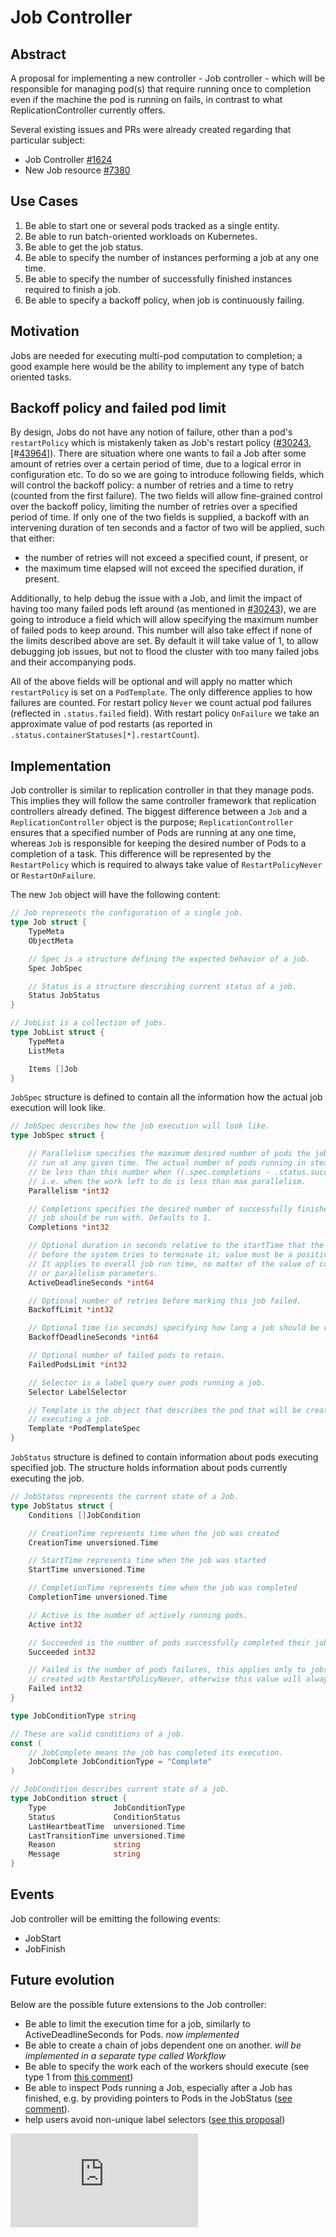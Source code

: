 # Job Controller

## Abstract

A proposal for implementing a new controller - Job controller - which will be responsible
for managing pod(s) that require running once to completion even if the machine
the pod is running on fails, in contrast to what ReplicationController currently offers.

Several existing issues and PRs were already created regarding that particular subject:
* Job Controller [#1624](https://github.com/kubernetes/kubernetes/issues/1624)
* New Job resource [#7380](https://github.com/kubernetes/kubernetes/pull/7380)


## Use Cases

1. Be able to start one or several pods tracked as a single entity.
1. Be able to run batch-oriented workloads on Kubernetes.
1. Be able to get the job status.
1. Be able to specify the number of instances performing a job at any one time.
1. Be able to specify the number of successfully finished instances required to finish a job.
1. Be able to specify a backoff policy, when job is continuously failing.


## Motivation

Jobs are needed for executing multi-pod computation to completion; a good example
here would be the ability to implement any type of batch oriented tasks.


## Backoff policy and failed pod limit

By design, Jobs do not have any notion of failure, other than a pod's `restartPolicy`
which is mistakenly taken as Job's restart policy ([#30243](https://github.com/kubernetes/kubernetes/issues/30243),
[#[43964](https://github.com/kubernetes/kubernetes/issues/43964)]).  There are
situation where one wants to fail a Job after some amount of retries over a certain
period of time, due to a logical error in configuration etc.  To do so we are going
to introduce following fields, which will control the backoff policy: a number of
retries and a time to retry (counted from the first failure).  The two fields will
allow fine-grained control over the backoff policy, limiting the number of retries
over a specified period of time.  If only one of the two fields is supplied,
a backoff with an intervening duration of ten seconds and a factor of two will be
applied, such that either:
* the number of retries will not exceed a specified count, if present, or
* the maximum time elapsed will not exceed the specified duration, if present.

Additionally, to help debug the issue with a Job, and limit the impact of having
too many failed pods left around (as mentioned in [#30243](https://github.com/kubernetes/kubernetes/issues/30243)),
we are going to introduce a field which will allow specifying the maximum number
of failed pods to keep around.  This number will also take effect if none of the
limits described above are set. By default it will take value of 1, to allow debugging
job issues, but not to flood the cluster with too many failed jobs and their
accompanying pods.

All of the above fields will be optional and will apply no matter which `restartPolicy`
is set on a `PodTemplate`.  The only difference applies to how failures are counted.
For restart policy `Never` we count actual pod failures (reflected in `.status.failed`
field). With restart policy `OnFailure` we take an approximate value of pod restarts
(as reported in `.status.containerStatuses[*].restartCount`).


## Implementation

Job controller is similar to replication controller in that they manage pods.
This implies they will follow the same controller framework that replication
controllers already defined.  The biggest difference between a `Job` and a
`ReplicationController` object is the purpose; `ReplicationController`
ensures that a specified number of Pods are running at any one time, whereas
`Job` is responsible for keeping the desired number of Pods to a completion of
a task.  This difference will be represented by the `RestartPolicy` which is
required to always take value of `RestartPolicyNever` or `RestartOnFailure`.


The new `Job` object will have the following content:

```go
// Job represents the configuration of a single job.
type Job struct {
    TypeMeta
    ObjectMeta

    // Spec is a structure defining the expected behavior of a job.
    Spec JobSpec

    // Status is a structure describing current status of a job.
    Status JobStatus
}

// JobList is a collection of jobs.
type JobList struct {
    TypeMeta
    ListMeta

    Items []Job
}
```

`JobSpec` structure is defined to contain all the information how the actual job execution
will look like.

```go
// JobSpec describes how the job execution will look like.
type JobSpec struct {

    // Parallelism specifies the maximum desired number of pods the job should
    // run at any given time. The actual number of pods running in steady state will
    // be less than this number when ((.spec.completions - .status.successful) < .spec.parallelism),
    // i.e. when the work left to do is less than max parallelism.
    Parallelism *int32

    // Completions specifies the desired number of successfully finished pods the
    // job should be run with. Defaults to 1.
    Completions *int32

    // Optional duration in seconds relative to the startTime that the job may be active
    // before the system tries to terminate it; value must be a positive integer.
    // It applies to overall job run time, no matter of the value of completions
    // or parallelism parameters.
    ActiveDeadlineSeconds *int64

    // Optional number of retries before marking this job failed.
    BackoffLimit *int32

    // Optional time (in seconds) specifying how long a job should be retried before marking it failed.
    BackoffDeadlineSeconds *int64

    // Optional number of failed pods to retain.
    FailedPodsLimit *int32

    // Selector is a label query over pods running a job.
    Selector LabelSelector

    // Template is the object that describes the pod that will be created when
    // executing a job.
    Template *PodTemplateSpec
}
```

`JobStatus` structure is defined to contain information about pods executing
specified job.  The structure holds information about pods currently executing
the job.

```go
// JobStatus represents the current state of a Job.
type JobStatus struct {
    Conditions []JobCondition

    // CreationTime represents time when the job was created
    CreationTime unversioned.Time

    // StartTime represents time when the job was started
    StartTime unversioned.Time

    // CompletionTime represents time when the job was completed
    CompletionTime unversioned.Time

    // Active is the number of actively running pods.
    Active int32

    // Succeeded is the number of pods successfully completed their job.
    Succeeded int32

    // Failed is the number of pods failures, this applies only to jobs
    // created with RestartPolicyNever, otherwise this value will always be 0.
    Failed int32
}

type JobConditionType string

// These are valid conditions of a job.
const (
    // JobComplete means the job has completed its execution.
    JobComplete JobConditionType = "Complete"
)

// JobCondition describes current state of a job.
type JobCondition struct {
    Type               JobConditionType
    Status             ConditionStatus
    LastHeartbeatTime  unversioned.Time
    LastTransitionTime unversioned.Time
    Reason             string
    Message            string
}
```

## Events

Job controller will be emitting the following events:
* JobStart
* JobFinish

## Future evolution

Below are the possible future extensions to the Job controller:
* Be able to limit the execution time for a job, similarly to ActiveDeadlineSeconds for Pods. *now implemented*
* Be able to create a chain of jobs dependent one on another. *will be implemented in a separate type called Workflow*
* Be able to specify the work each of the workers should execute (see type 1 from
  [this comment](https://github.com/kubernetes/kubernetes/issues/1624#issuecomment-97622142))
* Be able to inspect Pods running a Job, especially after a Job has finished, e.g.
  by providing pointers to Pods in the JobStatus ([see comment](https://github.com/kubernetes/kubernetes/pull/11746/files#r37142628)).
* help users avoid non-unique label selectors ([see this proposal](../../docs/design/selector-generation.md))


<!-- BEGIN MUNGE: GENERATED_ANALYTICS -->
[![Analytics](https://kubernetes-site.appspot.com/UA-36037335-10/GitHub/docs/proposals/job.md?pixel)]()
<!-- END MUNGE: GENERATED_ANALYTICS -->
